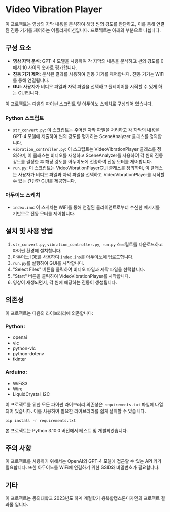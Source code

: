 # Video Vibration Player

이 프로젝트는 영상의 자막 내용을 분석하여 해당 씬의 강도를 판단하고, 이를 통해 연결된 진동 기기를 제어하는 어플리케이션입니다. 프로젝트는 아래의 부분으로 나뉩니다.

## 구성 요소

- **영상 자막 분석**: GPT-4 모델을 사용하여 각 자막의 내용을 분석하고 씬의 강도를 0에서 10 사이의 숫자로 평가합니다.
- **진동 기기 제어**: 분석된 결과를 사용하여 진동 기기를 제어합니다. 진동 기기는 WiFi를 통해 연결됩니다.
- **GUI**: 사용자가 비디오 파일과 자막 파일을 선택하고 플레이어를 시작할 수 있게 하는 GUI입니다.

이 프로젝트는 다음의 파이썬 스크립트 및 아두이노 스케치로 구성되어 있습니다.

### Python 스크립트

- `str_convert.py`: 이 스크립트는 주어진 자막 파일을 처리하고 각 자막의 내용을 GPT-4 모델에 제출하여 씬의 강도를 평가하는 SceneAnalyzer 클래스를 정의합니다.
- `vibration_controller.py`: 이 스크립트는 VideoVibrationPlayer 클래스를 정의하며, 이 클래스는 비디오를 재생하고 SceneAnalyzer를 사용하여 각 씬의 진동 강도를 결정한 후 해당 강도를 아두이노에 전송하여 진동 모터를 제어합니다.
- `run.py`: 이 스크립트는 VideoVibrationPlayerGUI 클래스를 정의하며, 이 클래스는 사용자가 비디오 파일과 자막 파일을 선택하고 VideoVibrationPlayer를 시작할 수 있는 간단한 GUI를 제공합니다.

### 아두이노 스케치

- `index.ino`: 이 스케치는 WiFi를 통해 연결된 클라이언트로부터 수신한 메시지를 기반으로 진동 모터를 제어합니다.

## 설치 및 사용 방법

1. `str_convert.py`, `vibration_controller.py`, `run.py` 스크립트를 다운로드하고 파이썬 환경에 설치합니다.
2. 아두이노 IDE를 사용하여 `index.ino`를 아두이노에 업로드합니다.
3. `run.py`를 실행하여 GUI를 시작합니다.
4. "Select Files" 버튼을 클릭하여 비디오 파일과 자막 파일을 선택합니다.
5. "Start" 버튼을 클릭하여 VideoVibrationPlayer를 시작합니다.
6. 영상이 재생되면서, 각 씬에 해당하는 진동이 생성됩니다.

## 의존성

이 프로젝트는 다음의 라이브러리에 의존합니다:

### Python:

- openai
- vlc
- python-vlc
- python-dotenv
- tkinter

### Arduino:

- WiFiS3
- Wire
- LiquidCrystal_I2C

이 프로젝트를 위한 모든 파이썬 라이브러리 의존성은 `requirements.txt` 파일에 나열되어 있습니다. 이를 사용하여 필요한 라이브러리를 쉽게 설치할 수 있습니다.

```
pip install -r requirements.txt
```

본 프로젝트는 Python 3.10.0 버전에서 테스트 및 개발되었습니다. 

## 주의 사항

이 프로젝트를 사용하기 위해서는 OpenAI의 GPT-4 모델에 접근할 수 있는 API 키가 필요합니다. 또한 아두이노를 WiFi에 연결하기 위한 SSID와 비밀번호가 필요합니다.

## 기타

이 프로젝트는 동의대학교 2023년도 하계 계절학기 융복합캡스톤디자인의 프로젝트 결과물 입니다.
